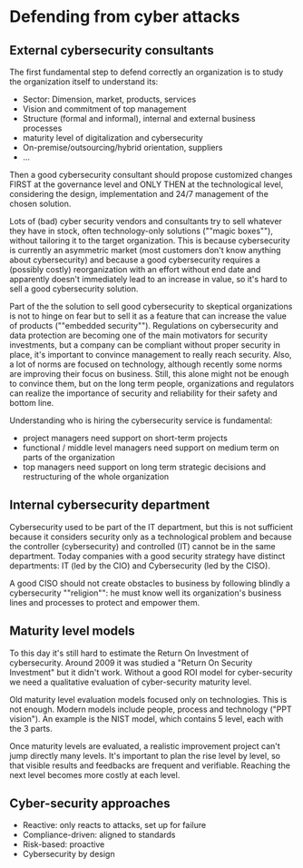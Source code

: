 # Defending from cyber attacks

## External cybersecurity consultants

The first fundamental step to defend correctly an organization is to study the organization itself to understand its:
* Sector: Dimension, market, products, services
* Vision and commitment of top management
* Structure (formal and informal), internal and external business processes
* maturity level of digitalization and cybersecurity
* On-premise/outsourcing/hybrid orientation, suppliers
* ...

Then a good cybersecurity consultant should propose customized changes FIRST at the governance level and ONLY THEN at the technological level, considering the design, implementation and 24/7 management of the chosen solution.

Lots of (bad) cyber security vendors and consultants try to sell whatever they have in stock, often technology-only solutions (""magic boxes""), without tailoring it to the target organization. This is because cybersecurity is currently an asymmetric market (most customers don't know anything about cybersecurity) and because a good cybersecurity requires a (possibly costly) reorganization with an effort without end date and apparently doesn't immediately lead to an increase in value, so it's hard to sell a good cybersecurity solution.

Part of the the solution to sell good cybersecurity to skeptical organizations is not to hinge on fear but to sell it as a feature that can increase the value of products (""embedded security"").
Regulations on cybersecurity and data protection are becoming one of the main motivators for security investments, but a company can be compliant without proper security in place, it's important to convince management to really reach security. Also, a lot of norms are focused on technology, although recently some norms are improving their focus on business.
Still, this alone might not be enough to convince them, but on the long term people, organizations and regulators can realize the importance of security and reliability for their safety and bottom line.

Understanding who is hiring the cybersecurity service is fundamental:
* project managers need support on short-term projects
* functional / middle level managers need support on medium term on parts of the organization
* top managers need support on long term strategic decisions and restructuring of the whole organization

## Internal cybersecurity department

Cybersecurity used to be part of the IT department, but this is not sufficient because it considers security only as a technological problem and because the controller (cybersecurity) and controlled (IT) cannot be in the same department. Today companies with a good security strategy have distinct departments: IT (led by the CIO) and Cybersecurity (led by the CISO).

A good CISO should not create obstacles to business by following blindly a cybersecurity ""religion"": he must know well its organization's business lines and processes to protect and empower them.

## Maturity level models

To this day it's still hard to estimate the Return On Investment of cybersecurity. Around 2009 it was studied a "Return On Security Investment" but it didn't work. Without a good ROI model for cyber-security we need a qualitative evaluation of cyber-security maturity level.

Old maturity level evaluation models focused only on technologies. This is not enough.
Modern models include people, process and technology ("PPT vision").
An example is the NIST model, which contains 5 level, each with the 3 parts.

Once maturity levels are evaluated, a realistic improvement project can't jump directly many levels. It's important to plan the rise level by level, so that visible results and feedbacks are frequent and verifiable. Reaching the next level becomes more costly at each level.

## Cyber-security approaches

- Reactive: only reacts to attacks, set up for failure
- Compliance-driven: aligned to standards
- Risk-based: proactive
- Cybersecurity by design

